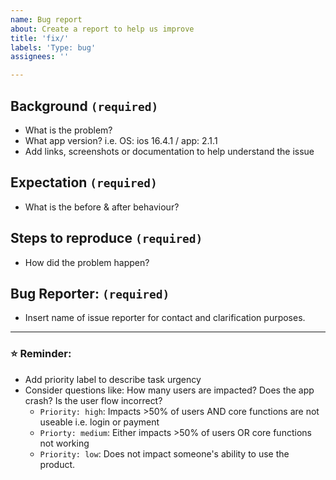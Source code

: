 ```yaml
---
name: Bug report
about: Create a report to help us improve
title: 'fix/'
labels: 'Type: bug'
assignees: ''

---
```


## Background `(required)`
- What is the problem? 
- What app version? i.e. OS: ios 16.4.1 / app: 2.1.1
- Add links, screenshots or documentation to help understand the issue

## Expectation `(required)`
- What is the before & after behaviour?

## Steps to reproduce `(required)`
- How did the problem happen?

## Bug Reporter: `(required)`
- Insert name of issue reporter for contact and clarification purposes.

***

###  ⭐️ Reminder:

- Add priority label to describe task urgency
- Consider questions like: How many users are impacted? Does the app crash? Is the user flow incorrect?
  - `Priority: high`: Impacts >50% of users AND core functions are not useable i.e. login or payment
  - `Priorty: medium`: Either impacts >50% of users OR core functions not working
  - `Priority: low`: Does not impact someone's ability to use the product. 
  